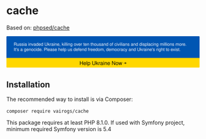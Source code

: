 # cache

Based on: [phpsed/cache](https://github.com/phpsed/cache)

[![Stand With Ukraine](https://raw.githubusercontent.com/vshymanskyy/StandWithUkraine/main/banner2-direct.svg)](https://vshymanskyy.github.io/StandWithUkraine)

Installation
------------

The recommended way to install is via Composer:

```
composer require vairogs/cache
```

This package requires at least PHP 8.1.0. If used with Symfony project, minimum required Symfony version is 5.4
